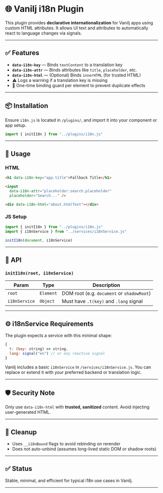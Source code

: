 # 🌐 Vanilj i18n Plugin

This plugin provides **declarative internationalization** for Vanilj apps using custom HTML attributes. It allows UI text and attributes to automatically react to language changes via signals.

---

## ✅ Features

- **`data-i18n-key`** — Binds `textContent` to a translation key  
- **`data-i18n-attr`** — Binds attributes like `title`, `placeholder`, etc.  
- **`data-i18n-html`** — (Optional) Binds `innerHTML` (for trusted HTML)  
- ⚠️ Logs a warning if a translation key is missing  
- 🧠 One-time binding guard per element to prevent duplicate effects

---

## 📦 Installation

Ensure `i18n.js` is located in `/plugins/`, and import it into your component or app setup.

```js
import { initI18n } from "../plugins/i18n.js"
```

---

## 🧪 Usage

### HTML

```html
<h1 data-i18n-key="app.title">Fallback Title</h1>

<input
  data-i18n-attr="placeholder:search.placeholder"
  placeholder="Search..." />

<div data-i18n-html="about.htmlText"></div>
```

### JS Setup

```js
import { initI18n } from "../plugins/i18n.js"
import { i18nService } from "../services/i18nService.js"

initI18n(document, i18nService)
```

---

## 📘 API

### `initI18n(root, i18nService)`

| Param        | Type      | Description                                  |
|--------------|-----------|----------------------------------------------|
| `root`       | `Element` | DOM root (e.g. `document` or `shadowRoot`)   |
| `i18nService`| `Object`  | Must have `.t(key)` and `.lang` signal       |

---

## ⚙️ i18nService Requirements

The plugin expects a service with this minimal shape:

```js
{
  t: (key: string) => string,
  lang: signal("en") // or any reactive signal
}
```

Vanilj includes a basic `i18nService` in `/services/i18nService.js`. You can replace or extend it with your preferred backend or translation logic.

---

## 🛡️ Security Note

Only use `data-i18n-html` with **trusted, sanitized** content. Avoid injecting user-generated HTML.

---

## 🧹 Cleanup

- Uses `__i18nBound` flags to avoid rebinding on rerender  
- Does not auto-unbind (assumes long-lived static DOM or shadow roots)

---

## ✅ Status

Stable, minimal, and efficient for typical i18n use cases in Vanilj.

---
```
